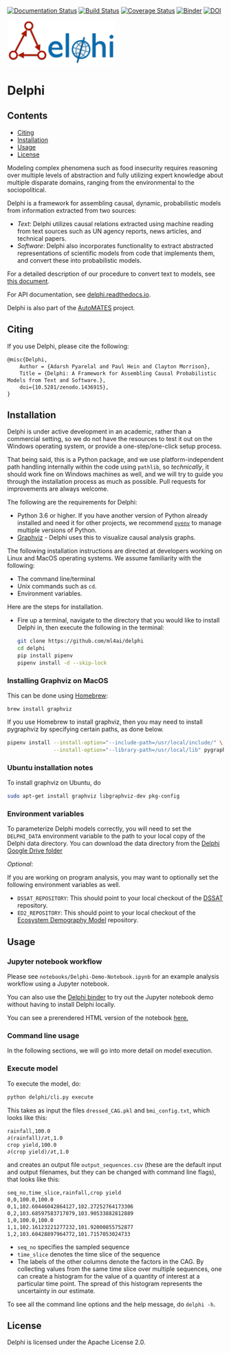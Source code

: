 [![Documentation Status](https://readthedocs.org/projects/delphi-framework/badge/?version=latest)](http://delphi-framework.readthedocs.io/en/latest/?badge=latest)
[![Build Status](https://travis-ci.org/ml4ai/delphi.svg?branch=master)](https://travis-ci.org/ml4ai/delphi)
[![Coverage Status](https://coveralls.io/repos/github/ml4ai/delphi/badge.svg?branch=master)](https://coveralls.io/github/ml4ai/delphi?branch=master)
[![Binder](https://mybinder.org/badge.svg)](https://mybinder.org/v2/gh/ml4ai/delphi/master)
[![DOI](https://zenodo.org/badge/DOI/10.5281/zenodo.1436914.svg)](https://doi.org/10.5281/zenodo.1436914)

<img src="https://raw.githubusercontent.com/ml4ai/delphi/master/docs/delphi_logo.png" width="250">

# Delphi

## Contents
- [Citing](#citing)
- [Installation](#installation)
- [Usage](#usage)
- [License](#license)

Modeling complex phenomena such as food insecurity requires reasoning over 
multiple levels of abstraction and fully utilizing expert knowledge about multiple
disparate domains, ranging from the environmental to the sociopolitical.

Delphi is a framework for assembling causal, dynamic, probabilistic  models from 
information extracted from two sources:
- *Text*: Delphi utilizes causal relations extracted using machine reading from
   text sources such as UN agency reports, news articles, and technical papers.
- *Software*: Delphi also incorporates functionality to extract abstracted representations
   of scientific models from code that implements them, and convert these into probabilistic models.

For a detailed description of our procedure to convert text to models, see
[this document](http://vision.cs.arizona.edu/adarsh/export/Arizona_Text_to_Model_Procedure.pdf).

For API documentation, see [delphi.readthedocs.io](https://delphi.readthedocs.io).

Delphi is also part of the [AutoMATES](https://ml4ai.github.io/automates/) project.

## Citing

If you use Delphi, please cite the following:

```
@misc{Delphi,
    Author = {Adarsh Pyarelal and Paul Hein and Clayton Morrison},
    Title = {Delphi: A Framework for Assembling Causal Probabilistic Models from Text and Software.},
    doi={10.5281/zenodo.1436915},
}
```


## Installation

Delphi is under active development in an academic, rather than a commercial
setting, so we do not have the resources to test it out on the Windows operating
system, or provide a one-step/one-click setup process.

That being said, this is a Python package, and we use platform-independent path
handling internally within the code using `pathlib`, so *technically*, it should
work fine on Windows machines as well, and we will try to guide you through the
installation process as much as possible. Pull requests for improvements are
always welcome.

The following are the requirements for Delphi:

- Python 3.6 or higher.
  If you have another version of Python already installed and need it for other
  projects, we recommend [`pyenv`](https://github.com/pyenv/pyenv) to manage
  multiple versions of Python.
- [Graphviz](https://www.graphviz.org/download/) - Delphi uses this to
  visualize causal analysis graphs.

The following installation instructions are directed at developers working on
Linux and MacOS operating systems. We assume familiarity with the following:

- The command line/terminal
- Unix commands such as `cd`.
- Environment variables.

Here are the steps for installation.

- Fire up a terminal, navigate to the directory that you would like to install Delphi in, then execute the following in the terminal:
    ```bash
    git clone https://github.com/ml4ai/delphi
    cd delphi
    pip install pipenv
    pipenv install -d --skip-lock
    ```

### Installing Graphviz on MacOS

This can be done using [Homebrew](https://brew.sh):
```
brew install graphviz
```
If you use Homebrew to install graphviz, then you may need to install
pygraphviz by specifying certain paths, as done below.

```bash
pipenv install --install-option="--include-path=/usr/local/include/" \
               --install-option="--library-path=/usr/local/lib" pygraphviz
```

### Ubuntu installation notes
To install graphviz on Ubuntu, do

```bash
sudo apt-get install graphviz libgraphviz-dev pkg-config
```

### Environment variables

To parameterize Delphi models correctly, you will need to set the `DELPHI_DATA`
environment variable to the path to your local copy of the Delphi data
directory. You can download the data directory from the 
[Delphi Google Drive folder](https://drive.google.com/drive/u/1/folders/1XznXUzqVIDQKuvgZuTANRy10Q2I1CqQ6)

*Optional*:

If you are working on program analysis, you may want to optionally set the
following environment variables as well.
- `DSSAT_REPOSITORY`: This should point to your local
  checkout of the [DSSAT](https://github.com/DSSAT/dssat-csm) repository.
- `ED2_REPOSITORY`: This should point to your local checkout of the [Ecosystem
  Demography Model](https://github.com/EDmodel/ED2) repository.

## Usage

### Jupyter notebook workflow

Please see `notebooks/Delphi-Demo-Notebook.ipynb` for an example analysis
workflow using a Jupyter notebook.

You can also use the [Delphi binder](https://mybinder.org/v2/gh/ml4ai/delphi/master)
to try out the Jupyter notebook demo without having to install Delphi locally.

You can see a prerendered HTML version of the notebook 
[here.](http://vision.cs.arizona.edu/adarsh/Delphi-Demo-Notebook.html)


### Command line usage

In the following sections, we will go into more detail on model execution.

### Execute model

To execute the model, do:

```bash
python delphi/cli.py execute
```

This takes as input the files `dressed_CAG.pkl` and `bmi_config.txt`, which looks
like this:

```
rainfall,100.0
∂(rainfall)/∂t,1.0
crop yield,100.0
∂(crop yield)/∂t,1.0
```

and creates an output file `output_sequences.csv` (these are the default input
and output filenames, but they can be changed with command line flags), that
looks like this:

```
seq_no,time_slice,rainfall,crop yield
0,0,100.0,100.0
0,1,102.60446042864127,102.27252764173306
0,2,103.68597583717079,103.90533882812889
1,0,100.0,100.0
1,1,102.16123221277232,101.92000855752877
1,2,103.60428897964772,101.7157053024733
```

- `seq_no` specifies the sampled sequence
- `time_slice` denotes the time slice of the sequence
- The labels of the other columns denote the factors in the CAG. By collecting
    values from the same time slice over multiple sequences, one can create a
    histogram for the value of a quantity of interest at a particular time
    point. The spread of this histogram represents the uncertainty in our
    estimate.

To see all the command line options and the help message, do `delphi -h`.

## License

Delphi is licensed under the Apache License 2.0.
